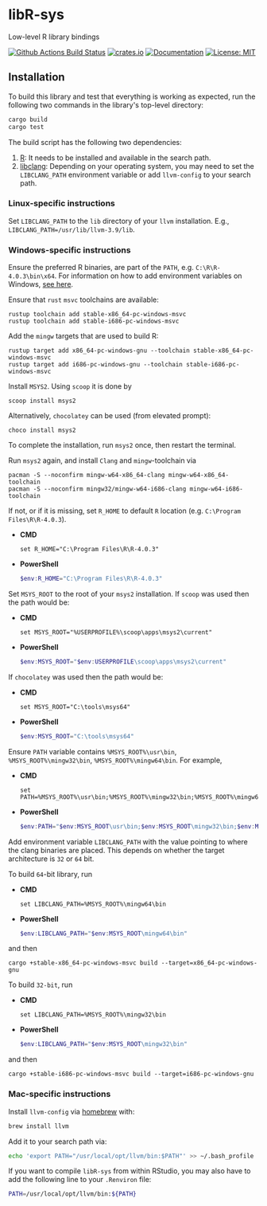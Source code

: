 # libR-sys

Low-level R library bindings

[![Github Actions Build Status](https://github.com/extendr/libR-sys/workflows/Tests/badge.svg)](https://github.com/extendr/libR-sys/actions)
[![crates.io](http://meritbadge.herokuapp.com/libR-sys)](https://crates.io/crates/libR-sys)
[![Documentation](https://docs.rs/libR-sys/badge.svg)](https://docs.rs/libR-sys)
[![License: MIT](https://img.shields.io/badge/License-MIT-yellow.svg)](https://opensource.org/licenses/MIT)

## Installation

To build this library and test that everything is working as expected, run the following two commands in the library's top-level directory:

```bash
cargo build
cargo test
```

The build script has the following two dependencies:

1. [R](https://cran.r-project.org/): It needs to be installed and available in the search path.
2. [libclang](https://clang.llvm.org/docs/Tooling.html): Depending on your operating system, you may need to set the `LIBCLANG_PATH` environment variable or add `llvm-config` to your search path.

### Linux-specific instructions

Set `LIBCLANG_PATH` to the `lib` directory of your `llvm` installation. E.g.,
`LIBCLANG_PATH=/usr/lib/llvm-3.9/lib`.

### Windows-specific instructions

Ensure the preferred R binaries, are part of the `PATH`, e.g. `C:\R\R-4.0.3\bin\x64`.
For information on how to add environment variables on Windows, [see here](https://docs.microsoft.com/en-us/powershell/module/microsoft.powershell.core/about/about_environment_variables?view=powershell-7.1#saving-changes-to-environment-variables).

Ensure that `rust` `msvc` toolchains are available:
```Shell
rustup toolchain add stable-x86_64-pc-windows-msvc
rustup toolchain add stable-i686-pc-windows-msvc
```

Add the `mingw` targets that are used to build R:

```Shell
rustup target add x86_64-pc-windows-gnu --toolchain stable-x86_64-pc-windows-msvc
rustup target add i686-pc-windows-gnu --toolchain stable-i686-pc-windows-msvc
```
Install `MSYS2`. 
Using `scoop` it is done by

```Shell
scoop install msys2
```

Alternatively, `chocolatey` can be used (from elevated prompt):
```Shell
choco install msys2
```

To complete the installation, run `msys2` once, then restart the terminal.

Run `msys2` again, and install `Clang` and `mingw`-toolchain via

```Shell
pacman -S --noconfirm mingw-w64-x86_64-clang mingw-w64-x86_64-toolchain
pacman -S --noconfirm mingw32/mingw-w64-i686-clang mingw-w64-i686-toolchain
```

If not, or if it is missing, set `R_HOME` to default `R` location (e.g. `C:\Program Files\R\R-4.0.3`).

- **CMD**
    ```Shell
    set R_HOME="C:\Program Files\R\R-4.0.3"
    ```
- **PowerShell**
    ```PowerShell
    $env:R_HOME="C:\Program Files\R\R-4.0.3"
    ```



Set `MSYS_ROOT` to the root of your `msys2` installation.
If `scoop` was used then the path would be:
- **CMD**
    ```Shell
    set MSYS_ROOT="%USERPROFILE%\scoop\apps\msys2\current"
    ```
- **PowerShell**
    ```PowerShell
    $env:MSYS_ROOT="$env:USERPROFILE\scoop\apps\msys2\current"
    ```
If `chocolatey` was used then the path would be:
- **CMD**
    ```Shell
    set MSYS_ROOT="C:\tools\msys64"
    ```
- **PowerShell**
    ```PowerShell
    $env:MSYS_ROOT="C:\tools\msys64"
    ```

Ensure `PATH` variable contains `%MSYS_ROOT%\usr\bin`, `%MSYS_ROOT%\mingw32\bin`, `%MSYS_ROOT%\mingw64\bin`.
For example,
- **CMD**
  ```Shell
  set PATH=%MSYS_ROOT%\usr\bin;%MSYS_ROOT%\mingw32\bin;%MSYS_ROOT%\mingw64\bin;%PATH%
  ```
- **PowerShell**
  ```PowerShell
  $env:PATH="$env:MSYS_ROOT\usr\bin;$env:MSYS_ROOT\mingw32\bin;$env:MSYS_ROOT\mingw64\bin;$env:PATH"
  ```

Add environment variable `LIBCLANG_PATH` with the value pointing to where the
clang binaries are placed. This depends on whether the target architecture is `32` or `64` bit.

To build `64`-bit library, run
- **CMD**
    ```Shell
    set LIBCLANG_PATH=%MSYS_ROOT%\mingw64\bin 
    ```
- **PowerShell**
  ```PowerShell
  $env:LIBCLANG_PATH="$env:MSYS_ROOT\mingw64\bin"
  ```
and then
```Shell
cargo +stable-x86_64-pc-windows-msvc build --target=x86_64-pc-windows-gnu
```

To build `32-bit`, run
- **CMD**
    ```Shell
    set LIBCLANG_PATH=%MSYS_ROOT%\mingw32\bin 
    ```
- **PowerShell**
  ```PowerShell
  $env:LIBCLANG_PATH="$env:MSYS_ROOT\mingw32\bin"
  ```
and then
```Shell
cargo +stable-i686-pc-windows-msvc build --target=i686-pc-windows-gnu
```

### Mac-specific instructions

Install `llvm-config` via [homebrew](https://brew.sh/) with:

```bash
brew install llvm
```

Add it to your search path via:

```bash
echo 'export PATH="/usr/local/opt/llvm/bin:$PATH"' >> ~/.bash_profile
```

If you want to compile `libR-sys` from within RStudio, you may also have to add the following line to your `.Renviron` file:

```bash
PATH=/usr/local/opt/llvm/bin:${PATH}
```
